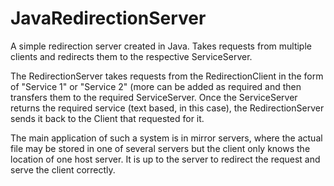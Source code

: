 JavaRedirectionServer
=====================

A simple redirection server created in Java. Takes requests from multiple clients and redirects them to the respective ServiceServer.

The RedirectionServer takes requests from the RedirectionClient in the form of "Service 1" or "Service 2" (more can be added as required
and then transfers them to the required ServiceServer.
Once the ServiceServer returns the required service (text based, in this case), the RedirectionServer sends it back to the Client that requested
for it.

The main application of such a system is in mirror servers, where the actual file may be stored in one of several servers but the client only knows
the location of one host server. It is up to the server to redirect the request and serve the client correctly.

